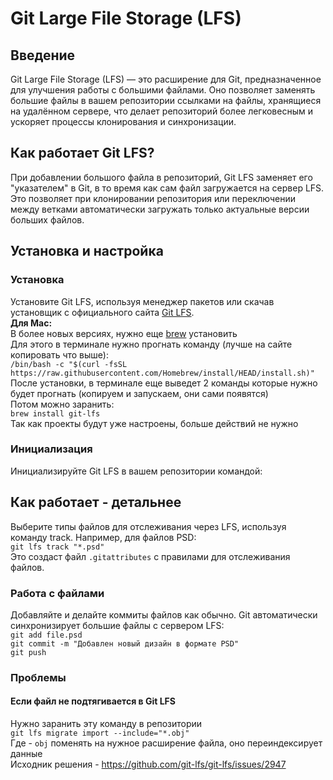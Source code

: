 # Git Large File Storage (LFS)

## Введение
Git Large File Storage (LFS) — это расширение для Git, предназначенное для улучшения работы с большими файлами. Оно позволяет заменять большие файлы в вашем репозитории ссылками на файлы, хранящиеся на удалённом сервере, что делает репозиторий более легковесным и ускоряет процессы клонирования и синхронизации.

## Как работает Git LFS?
При добавлении большого файла в репозиторий, Git LFS заменяет его "указателем" в Git, в то время как сам файл загружается на сервер LFS. Это позволяет при клонировании репозитория или переключении между ветками автоматически загружать только актуальные версии больших файлов.

## Установка и настройка

### Установка
Установите Git LFS, используя менеджер пакетов или скачав установщик с официального сайта [Git LFS](https://git-lfs.com).  
**Для Mac:**  
В более новых версиях, нужно еще [brew](https://brew.sh) установить  
Для этого в терминале нужно прогнать команду (лучше на сайте копировать что выше):  
`/bin/bash -c "$(curl -fsSL https://raw.githubusercontent.com/Homebrew/install/HEAD/install.sh)"`  
После установки, в терминале еще выведет 2 команды которые нужно будет прогнать (копируем и запускаем, они сами появятся)  
Потом можно заранить:  
`brew install git-lfs`  
Так как проекты будут уже настроены, больше действий не нужно  


### Инициализация
Инициализируйте Git LFS в вашем репозитории командой:

## Как работает - детальнее
Выберите типы файлов для отслеживания через LFS, используя команду track. Например, для файлов PSD:  
`git lfs track "*.psd"`  
Это создаст файл `.gitattributes` с правилами для отслеживания файлов.  

### Работа с файлами
Добавляйте и делайте коммиты файлов как обычно. Git автоматически синхронизирует большие файлы с сервером LFS:  
`git add file.psd`  
`git commit -m "Добавлен новый дизайн в формате PSD"`  
`git push`  

### Проблемы
#### Если файл не подтягивается в Git LFS
Нужно заранить эту команду в репозитории  
`git lfs migrate import --include="*.obj"`  
Где - `obj` поменять на нужное расширение файла, оно переиндексирует данные  
Исходник решения - https://github.com/git-lfs/git-lfs/issues/2947  



